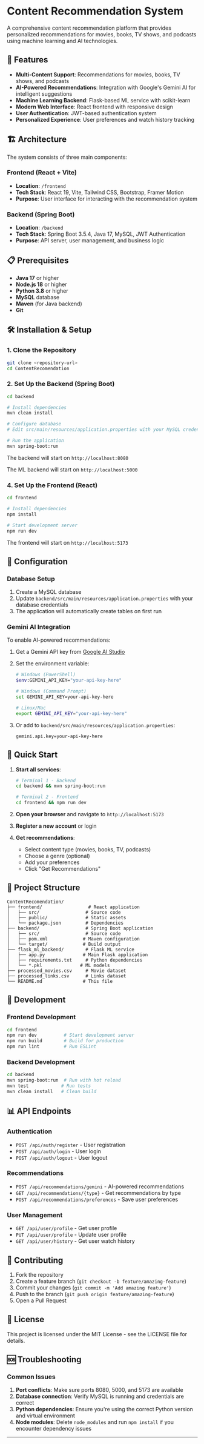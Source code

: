 # Content Recommendation System

A comprehensive content recommendation platform that provides personalized recommendations for movies, books, TV shows, and podcasts using machine learning and AI technologies.

## 🚀 Features

- **Multi-Content Support**: Recommendations for movies, books, TV shows, and podcasts
- **AI-Powered Recommendations**: Integration with Google's Gemini AI for intelligent suggestions
- **Machine Learning Backend**: Flask-based ML service with scikit-learn
- **Modern Web Interface**: React frontend with responsive design
- **User Authentication**: JWT-based authentication system
- **Personalized Experience**: User preferences and watch history tracking

## 🏗️ Architecture

The system consists of three main components:

### Frontend (React + Vite)
- **Location**: `/frontend`
- **Tech Stack**: React 19, Vite, Tailwind CSS, Bootstrap, Framer Motion
- **Purpose**: User interface for interacting with the recommendation system

### Backend (Spring Boot)
- **Location**: `/backend`
- **Tech Stack**: Spring Boot 3.5.4, Java 17, MySQL, JWT Authentication
- **Purpose**: API server, user management, and business logic



## 📋 Prerequisites

- **Java 17** or higher
- **Node.js 18** or higher
- **Python 3.8** or higher
- **MySQL** database
- **Maven** (for Java backend)
- **Git**

## 🛠️ Installation & Setup

### 1. Clone the Repository
```bash
git clone <repository-url>
cd ContentRecomendation
```

### 2. Set Up the Backend (Spring Boot)

```bash
cd backend

# Install dependencies
mvn clean install

# Configure database
# Edit src/main/resources/application.properties with your MySQL credentials

# Run the application
mvn spring-boot:run
```

The backend will start on `http://localhost:8080`



The ML backend will start on `http://localhost:5000`

### 4. Set Up the Frontend (React)

```bash
cd frontend

# Install dependencies
npm install

# Start development server
npm run dev
```

The frontend will start on `http://localhost:5173`

## 🔑 Configuration

### Database Setup
1. Create a MySQL database
2. Update `backend/src/main/resources/application.properties` with your database credentials
3. The application will automatically create tables on first run

### Gemini AI Integration
To enable AI-powered recommendations:

1. Get a Gemini API key from [Google AI Studio](https://makersuite.google.com/app/apikey)
2. Set the environment variable:
   ```bash
   # Windows (PowerShell)
   $env:GEMINI_API_KEY="your-api-key-here"
   
   # Windows (Command Prompt)
   set GEMINI_API_KEY=your-api-key-here
   
   # Linux/Mac
   export GEMINI_API_KEY="your-api-key-here"
   ```

3. Or add to `backend/src/main/resources/application.properties`:
   ```properties
   gemini.api.key=your-api-key-here
   ```

## 🚀 Quick Start

1. **Start all services**:
   ```bash
   # Terminal 1 - Backend
   cd backend && mvn spring-boot:run
   
   # Terminal 2 - Frontend
   cd frontend && npm run dev
   ```

2. **Open your browser** and navigate to `http://localhost:5173`

3. **Register a new account** or login

4. **Get recommendations**:
   - Select content type (movies, books, TV, podcasts)
   - Choose a genre (optional)
   - Add your preferences
   - Click "Get Recommendations"

## 📁 Project Structure

```
ContentRecomendation/
├── frontend/                 # React application
│   ├── src/                 # Source code
│   ├── public/              # Static assets
│   └── package.json         # Dependencies
├── backend/                 # Spring Boot application
│   ├── src/                 # Source code
│   ├── pom.xml             # Maven configuration
│   └── target/             # Build output
├── flask_ml_backend/        # Flask ML service
│   ├── app.py              # Main Flask application
│   ├── requirements.txt     # Python dependencies
│   └── *.pkl              # ML models
├── processed_movies.csv     # Movie dataset
├── processed_links.csv      # Links dataset
└── README.md               # This file
```

## 🔧 Development

### Frontend Development
```bash
cd frontend
npm run dev          # Start development server
npm run build        # Build for production
npm run lint         # Run ESLint
```

### Backend Development
```bash
cd backend
mvn spring-boot:run  # Run with hot reload
mvn test            # Run tests
mvn clean install   # Clean build
```

## 📊 API Endpoints

### Authentication
- `POST /api/auth/register` - User registration
- `POST /api/auth/login` - User login
- `POST /api/auth/logout` - User logout

### Recommendations
- `POST /api/recommendations/gemini` - AI-powered recommendations
- `GET /api/recommendations/{type}` - Get recommendations by type
- `POST /api/recommendations/preferences` - Save user preferences

### User Management
- `GET /api/user/profile` - Get user profile
- `PUT /api/user/profile` - Update user profile
- `GET /api/user/history` - Get user watch history

## 🤝 Contributing

1. Fork the repository
2. Create a feature branch (`git checkout -b feature/amazing-feature`)
3. Commit your changes (`git commit -m 'Add amazing feature'`)
4. Push to the branch (`git push origin feature/amazing-feature`)
5. Open a Pull Request

## 📝 License

This project is licensed under the MIT License - see the LICENSE file for details.

## 🆘 Troubleshooting

### Common Issues

1. **Port conflicts**: Make sure ports 8080, 5000, and 5173 are available
2. **Database connection**: Verify MySQL is running and credentials are correct
3. **Python dependencies**: Ensure you're using the correct Python version and virtual environment
4. **Node modules**: Delete `node_modules` and run `npm install` if you encounter dependency issues


---

